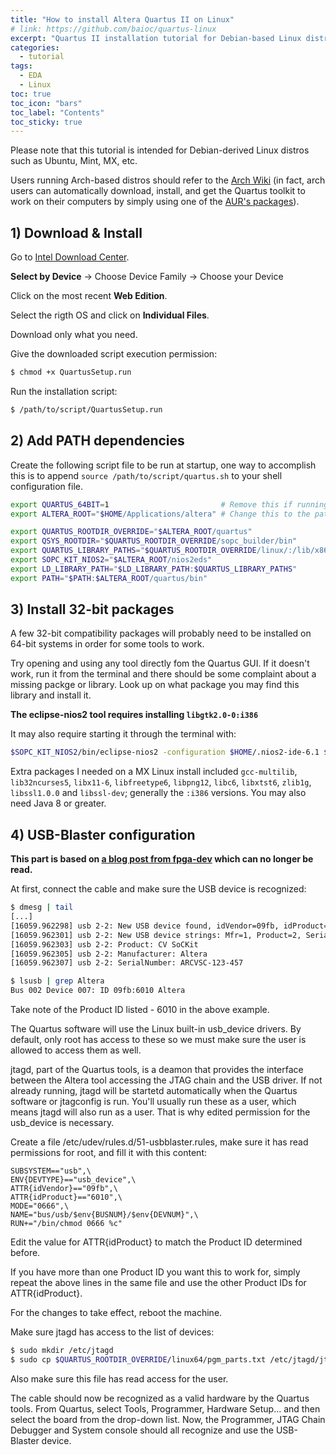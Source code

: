 ```yaml
---
title: "How to install Altera Quartus II on Linux"
# link: https://github.com/baioc/quartus-linux
excerpt: "Quartus II installation tutorial for Debian-based Linux distros"
categories:
  - tutorial
tags:
  - EDA
  - Linux
toc: true
toc_icon: "bars"
toc_label: "Contents"
toc_sticky: true
---
```


Please note that this tutorial is intended for Debian-derived Linux distros such as Ubuntu, Mint, MX, etc.

Users running Arch-based distros should refer to the [Arch Wiki](https://wiki.archlinux.org/index.php/Altera_Design_Software) (in fact, arch users can automatically download, install, and get the Quartus toolkit to work on their computers by simply using one of the [AUR's packages](https://aur.archlinux.org/packages/?O=0&K=quartus-free)).


## 1) Download & Install

Go to [Intel Download Center](https://www.intel.com/content/www/us/en/programmable/downloads/download-center.html).

**Select by Device** -> Choose Device Family -> Choose your Device

Click on the most recent **Web Edition**.

Select the rigth OS and click on **Individual Files**.

Download only what you need.

Give the downloaded script execution permission:
```bash
$ chmod +x QuartusSetup.run
```

Run the installation script:
```bash
$ /path/to/script/QuartusSetup.run
```


## 2) Add PATH dependencies

Create the following script file to be run at startup, one way to accomplish this is to append `source /path/to/script/quartus.sh` to your shell configuration file.

```bash
export QUARTUS_64BIT=1                         # Remove this if running on 32 bit
export ALTERA_ROOT="$HOME/Applications/altera" # Change this to the path you've installed Altera Quartus at

export QUARTUS_ROOTDIR_OVERRIDE="$ALTERA_ROOT/quartus"
export QSYS_ROOTDIR="$QUARTUS_ROOTDIR_OVERRIDE/sopc_builder/bin"
export QUARTUS_LIBRARY_PATHS="$QUARTUS_ROOTDIR_OVERRIDE/linux/:/lib/x86_64-linux-gnu/"
export SOPC_KIT_NIOS2="$ALTERA_ROOT/nios2eds"
export LD_LIBRARY_PATH="$LD_LIBRARY_PATH:$QUARTUS_LIBRARY_PATHS"
export PATH="$PATH:$ALTERA_ROOT/quartus/bin"
```


## 3) Install 32-bit packages

A few 32-bit compatibility packages will probably need to be installed on 64-bit systems in order for some tools to work.

Try opening and using any tool directly fom the Quartus GUI. If it doesn't work, run it from the terminal and there should be some complaint about a missing packge or library. Look up on what package you may find this library and install it.

**The eclipse-nios2 tool requires installing `libgtk2.0-0:i386`**

It may also require starting it through the terminal with:

```bash
$SOPC_KIT_NIOS2/bin/eclipse-nios2 -configuration $HOME/.nios2-ide-6.1 $WORKSPACE_ARGS "$@"
```

Extra packages I needed on a MX Linux install included `gcc-multilib`, `lib32ncurses5`, `libx11-6`, `libfreetype6`, `libpng12`, `libc6`, `libxtst6`, `zlib1g`, `libssl1.0.0` and `libssl-dev`; generally the `:i386` versions. You may also need Java 8 or greater.


## 4) USB-Blaster configuration

**This part is based on [a blog post from fpga-dev](http://www.fpga-dev.com/altera-usb-blaster-with-ubuntu/) which can no longer be read.**

At first, connect the cable and make sure the USB device is recognized:

```bash
$ dmesg | tail
[...]
[16059.962298] usb 2-2: New USB device found, idVendor=09fb, idProduct=6010
[16059.962301] usb 2-2: New USB device strings: Mfr=1, Product=2, SerialNumber=3
[16059.962303] usb 2-2: Product: CV SoCKit
[16059.962305] usb 2-2: Manufacturer: Altera
[16059.962307] usb 2-2: SerialNumber: ARCVSC-123-457

$ lsusb | grep Altera
Bus 002 Device 007: ID 09fb:6010 Altera
```
Take note of the Product ID listed - 6010 in the above example.

The Quartus software will use the Linux built-in usb_device drivers. By default, only root has access to these so we must make sure the user is allowed to access them as well.

jtagd, part of the Quartus tools, is a deamon that provides the interface between the Altera tool accessing the JTAG chain and the USB driver. If not already running, jtagd will be startetd automatically when the Quartus software or jtagconfig is run. You'll usually run these as a user, which means jtagd will also run as a user. That is why edited permission for the usb_device is necessary.

Create a file /etc/udev/rules.d/51-usbblaster.rules, make sure it has read permissions for root, and fill it with this content:

```
SUBSYSTEM=="usb",\
ENV{DEVTYPE}=="usb_device",\
ATTR{idVendor}=="09fb",\
ATTR{idProduct}=="6010",\
MODE="0666",\
NAME="bus/usb/$env{BUSNUM}/$env{DEVNUM}",\
RUN+="/bin/chmod 0666 %c"
```

Edit the value for ATTR{idProduct} to match the Product ID determined before.

If you have more than one Product ID you want this to work for, simply repeat the above lines in the same file and use the other Product IDs for ATTR{idProduct}.

For the changes to take effect, reboot the machine.

Make sure jtagd has access to the list of devices:

```bash
$ sudo mkdir /etc/jtagd
$ sudo cp $QUARTUS_ROOTDIR_OVERRIDE/linux64/pgm_parts.txt /etc/jtagd/jtagd.pgm_parts
```

Also make sure this file has read access for the user.

The cable should now be recognized as a valid hardware by the Quartus tools. From Quartus, select Tools, Programmer, Hardware Setup... and then select the board from the drop-down list. Now, the Programmer, JTAG Chain Debugger and System console should all recognize and use the USB-Blaster device.
